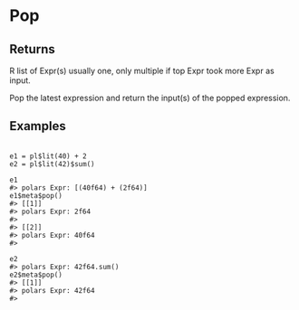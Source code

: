 # Pop

## Returns

R list of Expr(s) usually one, only multiple if top Expr took more Expr as input.

Pop the latest expression and return the input(s) of the popped expression.

## Examples

<pre class='r-example'> <code> <span class='r-in'><span></span></span>
<span class='r-in'><span><span class='va'>e1</span> <span class='op'>=</span> <span class='va'>pl</span><span class='op'>$</span><span class='fu'>lit</span><span class='op'>(</span><span class='fl'>40</span><span class='op'>)</span> <span class='op'>+</span> <span class='fl'>2</span></span></span>
<span class='r-in'><span><span class='va'>e2</span> <span class='op'>=</span> <span class='va'>pl</span><span class='op'>$</span><span class='fu'>lit</span><span class='op'>(</span><span class='fl'>42</span><span class='op'>)</span><span class='op'>$</span><span class='fu'>sum</span><span class='op'>(</span><span class='op'>)</span></span></span>
<span class='r-in'><span></span></span>
<span class='r-in'><span><span class='va'>e1</span></span></span>
<span class='r-out co'><span class='r-pr'>#&gt;</span> polars Expr: [(40f64) + (2f64)]</span>
<span class='r-in'><span><span class='va'>e1</span><span class='op'>$</span><span class='va'>meta</span><span class='op'>$</span><span class='fu'>pop</span><span class='op'>(</span><span class='op'>)</span></span></span>
<span class='r-out co'><span class='r-pr'>#&gt;</span> [[1]]</span>
<span class='r-out co'><span class='r-pr'>#&gt;</span> polars Expr: 2f64</span>
<span class='r-out co'><span class='r-pr'>#&gt;</span> </span>
<span class='r-out co'><span class='r-pr'>#&gt;</span> [[2]]</span>
<span class='r-out co'><span class='r-pr'>#&gt;</span> polars Expr: 40f64</span>
<span class='r-out co'><span class='r-pr'>#&gt;</span> </span>
<span class='r-in'><span></span></span>
<span class='r-in'><span><span class='va'>e2</span></span></span>
<span class='r-out co'><span class='r-pr'>#&gt;</span> polars Expr: 42f64.sum()</span>
<span class='r-in'><span><span class='va'>e2</span><span class='op'>$</span><span class='va'>meta</span><span class='op'>$</span><span class='fu'>pop</span><span class='op'>(</span><span class='op'>)</span></span></span>
<span class='r-out co'><span class='r-pr'>#&gt;</span> [[1]]</span>
<span class='r-out co'><span class='r-pr'>#&gt;</span> polars Expr: 42f64</span>
<span class='r-out co'><span class='r-pr'>#&gt;</span> </span>
 </code></pre>
